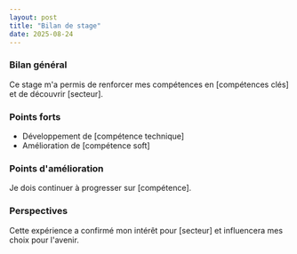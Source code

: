 ```yaml
---
layout: post
title: "Bilan de stage"
date: 2025-08-24
---
```


### Bilan général
Ce stage m'a permis de renforcer mes compétences en [compétences clés] et de découvrir [secteur].  

### Points forts
- Développement de [compétence technique]
- Amélioration de [compétence soft]

### Points d'amélioration
Je dois continuer à progresser sur [compétence].  

### Perspectives
Cette expérience a confirmé mon intérêt pour [secteur] et influencera mes choix pour l'avenir.
